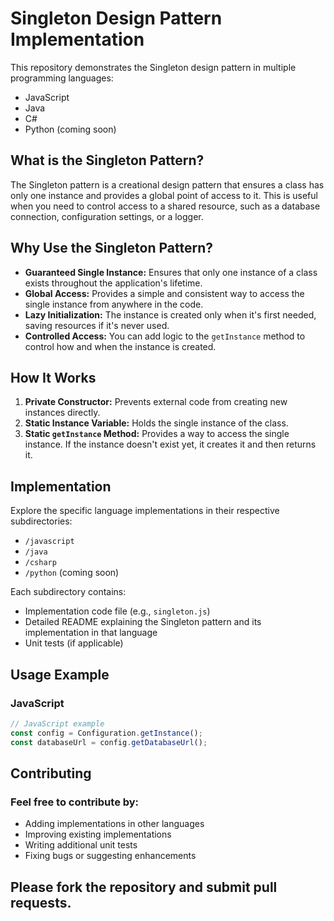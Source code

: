 # Singleton Design Pattern Implementation

This repository demonstrates the Singleton design pattern in multiple programming languages:

- JavaScript
- Java
- C#
- Python (coming soon)

## What is the Singleton Pattern?

The Singleton pattern is a creational design pattern that ensures a class has only one instance and provides a global point of access to it. This is useful when you need to control access to a shared resource, such as a database connection, configuration settings, or a logger.

## Why Use the Singleton Pattern?

- **Guaranteed Single Instance:** Ensures that only one instance of a class exists throughout the application's lifetime.
- **Global Access:** Provides a simple and consistent way to access the single instance from anywhere in the code.
- **Lazy Initialization:** The instance is created only when it's first needed, saving resources if it's never used.
- **Controlled Access:** You can add logic to the `getInstance` method to control how and when the instance is created.

## How It Works

1. **Private Constructor:** Prevents external code from creating new instances directly.
2. **Static Instance Variable:** Holds the single instance of the class.
3. **Static `getInstance` Method:** Provides a way to access the single instance. If the instance doesn't exist yet, it creates it and then returns it.

## Implementation

Explore the specific language implementations in their respective subdirectories:

- `/javascript`
- `/java`
- `/csharp`
- `/python` (coming soon)

Each subdirectory contains:

- Implementation code file (e.g., `singleton.js`)
- Detailed README explaining the Singleton pattern and its implementation in that language
- Unit tests (if applicable)

## Usage Example

### JavaScript

```javascript
// JavaScript example
const config = Configuration.getInstance();
const databaseUrl = config.getDatabaseUrl();
```


## Contributing
### Feel free to contribute by:
- Adding implementations in other languages
- Improving existing implementations
- Writing additional unit tests
- Fixing bugs or suggesting enhancements

## Please fork the repository and submit pull requests.

